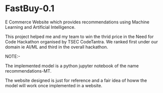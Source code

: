 # FastBuy-0.1
E Commerce Website which provides recommendations using Machine Learning and Artificial Intelligence.

This project helped me and my team to win the thrid price in the Need for Code Hackathon organised by TSEC CodeTantra.
We ranked first under our domain ie AI/ML and third in the overall hackathon.

NOTE:-

The implemented model is a python jupyter notebook of the name recommendations-MT.

The website designed is just for reference and a fair idea of howw the model will work once implemented in a website.

